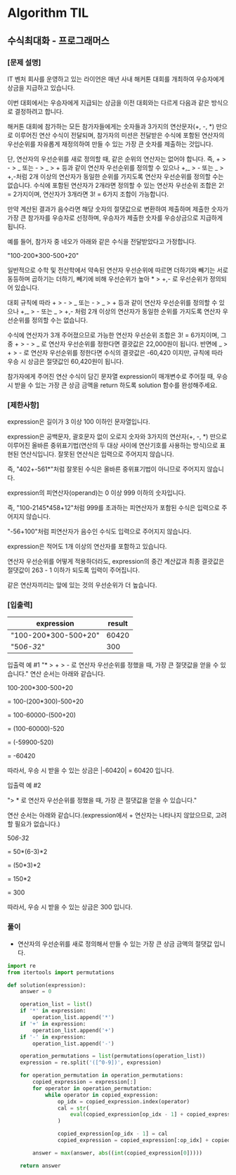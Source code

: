 # Algorithm TIL

## 수식최대화 - 프로그래머스

### [문제 설명]

IT 벤처 회사를 운영하고 있는 라이언은 매년 사내 해커톤 대회를 개최하여 우승자에게 상금을 지급하고 있습니다.

이번 대회에서는 우승자에게 지급되는 상금을 이전 대회와는 다르게 다음과 같은 방식으로 결정하려고 합니다.

해커톤 대회에 참가하는 모든 참가자들에게는 숫자들과 3가지의 연산문자(+, -, \*) 만으로 이루어진 연산 수식이 전달되며, 참가자의 미션은 전달받은 수식에 포함된 연산자의 우선순위를 자유롭게 재정의하여 만들 수 있는 가장 큰 숫자를 제출하는 것입니다.

단, 연산자의 우선순위를 새로 정의할 때, 같은 순위의 연산자는 없어야 합니다. 즉, + > - > _ 또는 - > _ > + 등과 같이 연산자 우선순위를 정의할 수 있으나 +,_ > - 또는 _ > +,-처럼 2개 이상의 연산자가 동일한 순위를 가지도록 연산자 우선순위를 정의할 수는 없습니다. 수식에 포함된 연산자가 2개라면 정의할 수 있는 연산자 우선순위 조합은 2! = 2가지이며, 연산자가 3개라면 3! = 6가지 조합이 가능합니다.

만약 계산된 결과가 음수라면 해당 숫자의 절댓값으로 변환하여 제출하며 제출한 숫자가 가장 큰 참가자를 우승자로 선정하며, 우승자가 제출한 숫자를 우승상금으로 지급하게 됩니다.

예를 들어, 참가자 중 네오가 아래와 같은 수식을 전달받았다고 가정합니다.

"100-200\*300-500+20"

일반적으로 수학 및 전산학에서 약속된 연산자 우선순위에 따르면 더하기와 빼기는 서로 동등하며 곱하기는 더하기, 빼기에 비해 우선순위가 높아 \* > +,- 로 우선순위가 정의되어 있습니다.

대회 규칙에 따라 + > - > _ 또는 - > _ > + 등과 같이 연산자 우선순위를 정의할 수 있으나 +,_ > - 또는 _ > +,- 처럼 2개 이상의 연산자가 동일한 순위를 가지도록 연산자 우선순위를 정의할 수는 없습니다.

수식에 연산자가 3개 주어졌으므로 가능한 연산자 우선순위 조합은 3! = 6가지이며, 그 중 + > - > _ 로 연산자 우선순위를 정한다면 결괏값은 22,000원이 됩니다.
반면에 _ > + > - 로 연산자 우선순위를 정한다면 수식의 결괏값은 -60,420 이지만, 규칙에 따라 우승 시 상금은 절댓값인 60,420원이 됩니다.

참가자에게 주어진 연산 수식이 담긴 문자열 expression이 매개변수로 주어질 때, 우승 시 받을 수 있는 가장 큰 상금 금액을 return 하도록 solution 함수를 완성해주세요.

### [제한사항]

expression은 길이가 3 이상 100 이하인 문자열입니다.

expression은 공백문자, 괄호문자 없이 오로지 숫자와 3가지의 연산자(+, -, \*) 만으로 이루어진 올바른 중위표기법(연산의 두 대상 사이에 연산기호를 사용하는 방식)으로 표현된 연산식입니다. 잘못된 연산식은 입력으로 주어지지 않습니다.

즉, "402+-561\*"처럼 잘못된 수식은 올바른 중위표기법이 아니므로 주어지지 않습니다.

expression의 피연산자(operand)는 0 이상 999 이하의 숫자입니다.

즉, "100-2145\*458+12"처럼 999를 초과하는 피연산자가 포함된 수식은 입력으로 주어지지 않습니다.

"-56+100"처럼 피연산자가 음수인 수식도 입력으로 주어지지 않습니다.

expression은 적어도 1개 이상의 연산자를 포함하고 있습니다.

연산자 우선순위를 어떻게 적용하더라도, expression의 중간 계산값과 최종 결괏값은 절댓값이 263 - 1 이하가 되도록 입력이 주어집니다.

같은 연산자끼리는 앞에 있는 것의 우선순위가 더 높습니다.

### [입출력]

| expression            | result |
| --------------------- | ------ |
| "100-200\*300-500+20" | 60420  |
| "50*6-3*2"            | 300    |

입출력 예 #1
"\* > + > - 로 연산자 우선순위를 정했을 때, 가장 큰 절댓값을 얻을 수 있습니다."
연산 순서는 아래와 같습니다.

100-200\*300-500+20

= 100-(200\*300)-500+20

= 100-60000-(500+20)

= (100-60000)-520

= (-59900-520)

= -60420

따라서, 우승 시 받을 수 있는 상금은 |-60420| = 60420 입니다.

입출력 예 #2

"> \* 로 연산자 우선순위를 정했을 때, 가장 큰 절댓값을 얻을 수 있습니다."

연산 순서는 아래와 같습니다.(expression에서 + 연산자는 나타나지 않았으므로, 고려할 필요가 없습니다.)

50*6-3*2

= 50*(6-3)*2

= (50*3)*2

= 150\*2

= 300

따라서, 우승 시 받을 수 있는 상금은 300 입니다.

### 풀이

- 연산자의 우선순위를 새로 정의해서 만들 수 있는 가장 큰 상금 금액의 절댓값 입니다.

```python
import re
from itertools import permutations

def solution(expression):
    answer = 0

    operation_list = list()
    if '*' in expression:
        operation_list.append('*')
    if '+' in expression:
        operation_list.append('+')
    if '-' in expression:
        operation_list.append('-')

    operation_permutations = list(permutations(operation_list))
    expression = re.split('([^0-9])', expression)

    for operation_permutation in operation_permutations:
        copied_expression = expression[:]
        for operator in operation_permutation:
            while operator in copied_expression:
                op_idx = copied_expression.index(operator)
                cal = str(
                    eval(copied_expression[op_idx - 1] + copied_expression[op_idx] + copied_expression[op_idx + 1])
                )

                copied_expression[op_idx - 1] = cal
                copied_expression = copied_expression[:op_idx] + copied_expression[op_idx + 2:]

        answer = max(answer, abs((int(copied_expression[0]))))

    return answer
```
